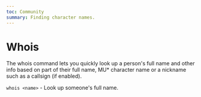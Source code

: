 ```yaml
---
toc: Community
summary: Finding character names.
---
```

# Whois

The whois command lets you quickly look up a person's full name and other info based on part of their full name, MU* character name or a nickname such as a callsign (if enabled).

`whois <name>` - Look up someone's full name.